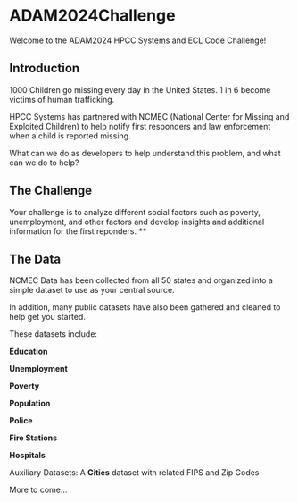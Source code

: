 # ADAM2024Challenge
Welcome to the ADAM2024 HPCC Systems and ECL Code Challenge!

## Introduction
1000 Children go missing every day in the United States. 1 in 6 become victims of human trafficking.

HPCC Systems has partnered with NCMEC (National Center for Missing and Exploited Children) to help notify first responders and law enforcement when a child is reported missing.

What can we do as developers to help understand this problem, and what can we do to help?

## The Challenge
Your challenge is to analyze different social factors such as poverty, unemployment, and other factors and develop insights and additional information for the first reponders.
**
## The Data
NCMEC Data has been collected from all 50 states and organized into a simple dataset to use as your central source.

In addition, many public datasets have also been gathered and cleaned to help get you started.

These datasets include:

**Education**

**Unemployment**

**Poverty**

**Population**

**Police**

**Fire Stations**

**Hospitals**

Auxiliary Datasets: A **Cities** dataset with related FIPS and Zip Codes

More to come...



 
